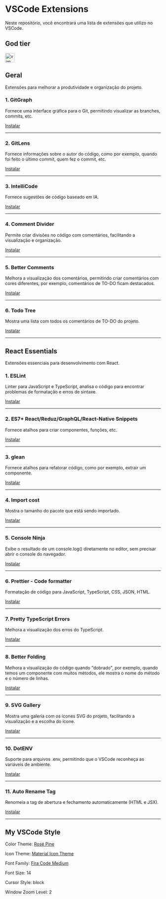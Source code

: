 # VSCode Extensions

  Neste repositório, você encontrará uma lista de extensões que utilizo no VSCode.

## God tier

  [<img src="https://vscodevim.gallerycdn.vsassets.io/extensions/vscodevim/vim/1.25.2/1677732062761/Microsoft.VisualStudio.Services.Icons.Default" alt="vim" width=30 />](https://marketplace.visualstudio.com/items?itemName=vscodevim.vim)

## Geral

Extensões para melhorar a produtividade e organização do projeto.

### 1. GitGraph

  Fornece uma interface gráfica para o Git, permitindo visualizar as branches, commits, etc.

  [Instalar](https://marketplace.visualstudio.com/items?itemName=mhutchie.git-graph)

---

### 2. GitLens

  Fornece informações sobre o autor do código, como por exemplo, quando foi feito o último commit, quem fez o commit, etc.

  [Instalar](https://marketplace.visualstudio.com/items?itemName=eamodio.gitlens)

---

### 3. IntelliCode

  Fornece sugestões de código baseado em IA.

  [Instalar](https://marketplace.visualstudio.com/items?itemName=VisualStudioExptTeam.vscodeintellicode)

---

### 4. Comment Divider

  Permite criar divisões no código com comentários, facilitando a visualização e organização.

  [Instalar](https://marketplace.visualstudio.com/items?itemName=stackbreak.comment-divider)

---

### 5. Better Comments

  Melhora a visualização dos comentários, permitindo criar comentários com cores diferentes, por exemplo, comentários de TO-DO ficam destacados.

  [Instalar](https://marketplace.visualstudio.com/items?itemName=aaron-bond.better-comments)

---

### 6. Todo Tree

  Mostra uma lista com todos os comentários de TO-DO do projeto.

  [Instalar](https://marketplace.visualstudio.com/items?itemName=Gruntfuggly.todo-tree)

---

## React Essentials

  Extensões essenciais para desenvolvimento com React.

### 1. ESLint

  Linter para JavaScript e TypeScript, analisa o código para encontrar problemas de formatação e erros de sintaxe.

  [Instalar](https://marketplace.visualstudio.com/items?itemName=dbaeumer.vscode-eslint)

---

### 2. ES7+ React/Reduz/GraphQL/React-Native Snippets

  Fornece atalhos para criar componentes, funções, etc.

  [Instalar](https://marketplace.visualstudio.com/items?itemName=dsznajder.es7-react-js-snippets)

---

### 3. glean

  Fornece atalhos para refatorar código, como por exemplo, extrair um componente.

  [Instalar](https://marketplace.visualstudio.com/items?itemName=wix.glean)

---

### 4. Import cost

  Mostra o tamanho do pacote que está sendo importado.

  [Instalar](https://marketplace.visualstudio.com/items?itemName=wix.vscode-import-cost)

---

### 5. Console Ninja

  Exibe o resultado de um console.log() diretamente no editor, sem precisar abrir o console do navegador.

  [Instalar](https://marketplace.visualstudio.com/items?itemName=WallabyJs.console-ninja)

---

### 6. Prettier - Code formatter

  Formatação de código para JavaScript, TypeScript, CSS, JSON, HTML.

  [Instalar](https://marketplace.visualstudio.com/items?itemName=esbenp.prettier-vscode)

---

### 7. Pretty TypeScript Errors

  Melhora a visualização dos erros do TypeScript.

  [Instalar](https://marketplace.visualstudio.com/items?itemName=yoavbls.pretty-ts-errors)

---

### 8. Better Folding

  Melhora a visualização do código quando "dobrado", por exemplo, quando temos um componente com muitos métodos, ele mostra o nome do método e o número de linhas.

  [Instalar](https://marketplace.visualstudio.com/items?itemName=MohammadBaqer.better-folding)

---

### 9. SVG Gallery

  Mostra uma galeria com os ícones SVG do projeto, facilitando a visualização e a escolha do ícone.

  [Instalar](https://marketplace.visualstudio.com/items?itemName=developer2006.svg-gallery)

---

### 10. DotENV

  Suporte para arquivos .env, permitindo que o VSCode reconheça as variáveis de ambiente.

  [Instalar](https://marketplace.visualstudio.com/items?itemName=mikestead.dotenv)

---

### 11. Auto Rename Tag

  Renomeia a tag de abertura e fechamento automaticamente (HTML e JSX).

  [Instalar](https://marketplace.visualstudio.com/items?itemName=formulahendry.auto-rename-tag)

---

## My VSCode Style

  Color Theme: [Rosé Pine](https://marketplace.visualstudio.com/items?itemName=mvllow.rose-pine)

  Icon Theme: [Material Icon Theme](https://marketplace.visualstudio.com/items?itemName=PKief.material-icon-theme)
  
  Font Family: [Fira Code Medium](https://github.com/ryanoasis/nerd-fonts/releases/download/v3.0.2/FiraCode.zip)

  Font Size: 14

  Cursor Style: block

  Window Zoom Level: 2
